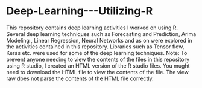 # Deep-Learning---Utilizing-R
This repository contains deep learning activities I worked on using R.  Several deep learning techniques such as Forecasting and Prediction, Arima Modeling , Linear Regression, Neural Networks and as on were explored in the activities contained in this repository. Libraries such as Tensor flow, Keras etc. were used for some of the deep learning techniques.
Note: To prevent anyone needing to view the contents of the files in this repository using R studio, I created an HTML version of the R studio files. You mught need to download the HTML file to view the contents of the file. The view raw does not parse the contents of the HTML file correctly.
